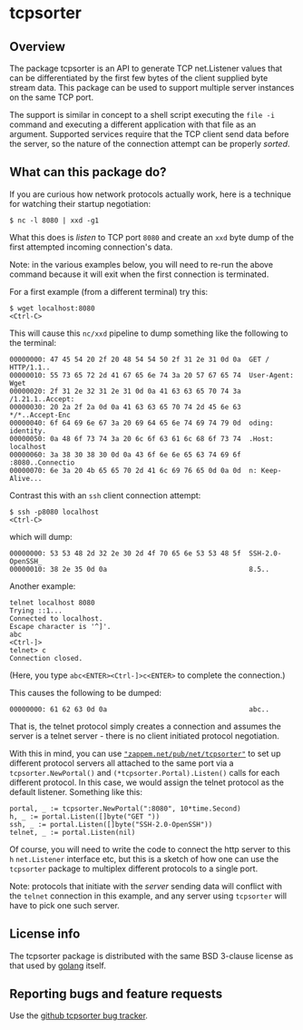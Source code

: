 # tcpsorter

## Overview

The package tcpsorter is an API to generate TCP net.Listener values
that can be differentiated by the first few bytes of the client
supplied byte stream data. This package can be used to support
multiple server instances on the same TCP port.

The support is similar in concept to a shell script executing the
`file -i` command and executing a different application with that file
as an argument. Supported services require that the TCP client send
data before the server, so the nature of the connection attempt can be
properly _sorted_.

## What can this package do?

If you are curious how network protocols actually work, here is a
technique for watching their startup negotiation:
```
$ nc -l 8080 | xxd -g1
```
What this does is _listen_ to TCP port `8080` and create an `xxd` byte
dump of the first attempted incoming connection's data.

Note: in the various examples below, you will need to re-run the above
command because it will exit when the first connection is terminated.

For a first example (from a different terminal) try this:
```
$ wget localhost:8080
<Ctrl-C>
```
This will cause this `nc/xxd` pipeline to dump something like the
following to the terminal:
```
00000000: 47 45 54 20 2f 20 48 54 54 50 2f 31 2e 31 0d 0a  GET / HTTP/1.1..
00000010: 55 73 65 72 2d 41 67 65 6e 74 3a 20 57 67 65 74  User-Agent: Wget
00000020: 2f 31 2e 32 31 2e 31 0d 0a 41 63 63 65 70 74 3a  /1.21.1..Accept:
00000030: 20 2a 2f 2a 0d 0a 41 63 63 65 70 74 2d 45 6e 63   */*..Accept-Enc
00000040: 6f 64 69 6e 67 3a 20 69 64 65 6e 74 69 74 79 0d  oding: identity.
00000050: 0a 48 6f 73 74 3a 20 6c 6f 63 61 6c 68 6f 73 74  .Host: localhost
00000060: 3a 38 30 38 30 0d 0a 43 6f 6e 6e 65 63 74 69 6f  :8080..Connectio
00000070: 6e 3a 20 4b 65 65 70 2d 41 6c 69 76 65 0d 0a 0d  n: Keep-Alive...
```

Contrast this with an `ssh` client connection attempt:
```
$ ssh -p8080 localhost
<Ctrl-C>
```
which will dump:
```
00000000: 53 53 48 2d 32 2e 30 2d 4f 70 65 6e 53 53 48 5f  SSH-2.0-OpenSSH_
00000010: 38 2e 35 0d 0a                                   8.5..
```

Another example:
```
telnet localhost 8080
Trying ::1...
Connected to localhost.
Escape character is '^]'.
abc
<Ctrl-]>
telnet> c
Connection closed.
```
(Here, you type `abc<ENTER><Ctrl-]>c<ENTER>` to complete the connection.)

This causes the following to be dumped:
```
00000000: 61 62 63 0d 0a                                   abc..
```
That is, the telnet protocol simply creates a connection and assumes
the server is a telnet server - there is no client initiated protocol
negotiation.

With this in mind, you can use
[`"zappem.net/pub/net/tcpsorter"`](https://pkg.go.dev/zappem.net/pub/net/tcpsorter)
to set up different protocol servers all attached to the same port via
a `tcpsorter.NewPortal()` and `(*tcpsorter.Portal).Listen()` calls for
each different protocol. In this case, we would assign the telnet protocol as the default listener. Something like this:
```
portal, _ := tcpsorter.NewPortal(":8080", 10*time.Second)
h, _ := portal.Listen([]byte("GET "))
ssh, _ := portal.Listen([]byte("SSH-2.0-OpenSSH"))
telnet, _ := portal.Listen(nil)
```

Of course, you will need to write the code to connect the http server
to this `h` `net.Listener` interface etc, but this is a sketch of how
one can use the `tcpsorter` package to multiplex different protocols
to a single port.

Note: protocols that initiate with the _server_ sending data will
conflict with the `telnet` connection in this example, and any server
using `tcpsorter` will have to pick one such server.

## License info

The tcpsorter package is distributed with the same BSD 3-clause
license as that used by [golang](https://golang.org/LICENSE) itself.

## Reporting bugs and feature requests

Use the [github tcpsorter bug
tracker](https://github.com/tinkerator/tcpsorter/issues).
